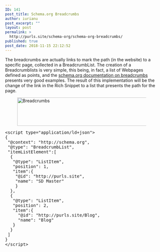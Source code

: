 ```yaml
---
ID: 141
post_title: Schema.org Breadcrumbs
author: iurianu
post_excerpt: ""
layout: post
permalink: >
  http://purls.site/schema-org/schema-org-breadcrumbs/
published: true
post_date: 2018-11-15 22:12:52
---
```

The breadcrumbs are actually links to mark the path (in the website) to a specific page, collected in a BreadcrumbList. 
The creation of a Breadcrumblists is very simple, this being, in fact, a list of Webpages defined as points, and the <a target="_blank" href="https://schema.org/BreadcrumbList" rel="nofollow">schema.org documentation on breadcrumbs</a> presents very good examples.
The result of this implementation will be the change of the link in the Rich Snippet to a list that presents the path for the page.

<figure><a title="Breadcrumbs" href="http://purls.site/wp-content/uploads/2018/11/Breadcrumbs.png"><img src="http://purls.site/wp-content/uploads/2018/11/Breadcrumbs.png" alt="Breadcrumbs" width="525" height="93" class="alignnone size-full wp-image-139" /></a></figure>

<pre>
<span class="pre-tag"><</span><span class="pre-tag">script</span> <span class="pre-attr">type</span>="<span class="pre-value">application/ld+json</span>"<span class="pre-tag">></span>
<span class="pre-tag">{</span>
 "<span class="pre-type">@context</span>": "<span class="pre-value">http://schema.org</span>",
 "<span class="pre-type">@type</span>": "<span class="pre-value">BreadcrumbList</span>",
 "<span class="pre-attr">itemListElement</span>":<span class="pre-tag">[</span>
  <span class="pre-tag">{</span>
   "<span class="pre-type">@type</span>": "<span class="pre-value">ListItem",
   "<span class="pre-attr">position</span>": <span class="pre-value">1</span>,
   "<span class="pre-attr">item</span>":<span class="pre-tag">{</span>
    "<span class="pre-type">@id</span>": "<span class="pre-value">http://purls.site</span>",
    "<span class="pre-attr">name</span>": "<span class="pre-value">SD Master</span>"
    <span class="pre-tag">}</span>
  <span class="pre-tag">}</span>,
  <span class="pre-tag">{</span>
   "<span class="pre-type">@type</span>": "<span class="pre-value">ListItem</span>",
   "<span class="pre-attr">position</span>": <span class="pre-value">2</span>,
   "<span class="pre-attr">item</span>":<span class="pre-tag">{</span>
     "<span class="pre-type">@id</span>": "<span class="pre-value">http://purls.site/Blog</span>",
     "<span class="pre-attr">name</span>": "<span class="pre-value">Blog</span>"
   <span class="pre-tag">}</span>
  <span class="pre-tag">}</span>
 <span class="pre-tag">]</span>
<span class="pre-tag">}</span>
<span class="pre-tag"><</span><span class="pre-tag">/script</span><span class="pre-tag">></span>
</pre>